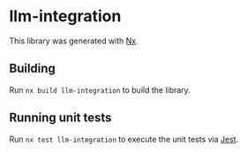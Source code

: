 # llm-integration

This library was generated with [Nx](https://nx.dev).

## Building

Run `nx build llm-integration` to build the library.

## Running unit tests

Run `nx test llm-integration` to execute the unit tests via [Jest](https://jestjs.io).
